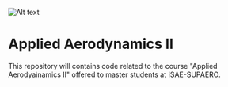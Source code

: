 ![Alt text](https://upload.wikimedia.org/wikipedia/commons/3/3d/ISAE_SUPAERO_72_cmjn.png)

# Applied Aerodynamics II

This repository will contains code related to the course "Applied Aerodyaìnamics II" offered to master students at ISAE-SUPAERO.
